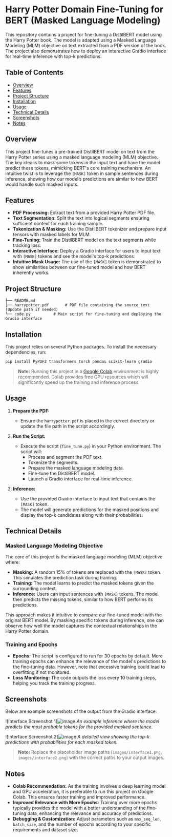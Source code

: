 
# Harry Potter Domain Fine-Tuning for BERT (Masked Language Modeling)

This repository contains a project for fine-tuning a DistilBERT model using the Harry Potter book. The model is adapted using a Masked Language Modeling (MLM) objective on text extracted from a PDF version of the book. The project also demonstrates how to deploy an interactive Gradio interface for real-time inference with top-k predictions.

## Table of Contents

- [Overview](#overview)
- [Features](#features)
- [Project Structure](#project-structure)
- [Installation](#installation)
- [Usage](#usage)
- [Technical Details](#technical-details)
- [Screenshots](#screenshots)
- [Notes](#notes)

## Overview

This project fine-tunes a pre-trained DistilBERT model on text from the Harry Potter series using a masked language modeling (MLM) objective. The key idea is to mask some tokens in the input text and have the model predict these tokens, mimicking BERT's core training mechanism. An intuitive twist is to leverage the `[MASK]` token in sample sentences during inference, showing how our model’s predictions are similar to how BERT would handle such masked inputs.

## Features

- **PDF Processing:** Extract text from a provided Harry Potter PDF file.
- **Text Segmentation:** Split the text into logical segments ensuring sufficient context for each training sample.
- **Tokenization & Masking:** Use the DistilBERT tokenizer and prepare input tensors with masked labels for MLM.
- **Fine-Tuning:** Train the DistilBERT model on the text segments while tracking loss.
- **Interactive Interface:** Deploy a Gradio interface for users to input text with `[MASK]` tokens and see the model's top-k predictions.
- **Intuitive Mask Usage:** The use of the `[MASK]` token is demonstrated to show similarities between our fine-tuned model and how BERT inherently works.

## Project Structure

```
├── README.md
├── harrypotter.pdf       # PDF file containing the source text (Update path if needed)
└── code.py          # Main script for fine-tuning and deploying the Gradio interface
```

## Installation

This project relies on several Python packages. To install the necessary dependencies, run:

```bash
pip install PyPDF2 transformers torch pandas scikit-learn gradio
```

> **Note:** Running this project in a [Google Colab](https://colab.research.google.com/) environment is highly recommended. Colab provides free GPU resources which will significantly speed up the training and inference process.

## Usage

1. **Prepare the PDF:**
   - Ensure the `harrypotter.pdf` is placed in the correct directory or update the file path in the script accordingly.

2. **Run the Script:**
   - Execute the script (`fine_tune.py`) in your Python environment. The script will:
     - Process and segment the PDF text.
     - Tokenize the segments.
     - Prepare the masked language modeling data.
     - Fine-tune the DistilBERT model.
     - Launch a Gradio interface for real-time inference.

3. **Inference:**
   - Use the provided Gradio interface to input text that contains the `[MASK]` token.
   - The model will generate predictions for the masked positions and display the top-k candidates along with their probabilities.

## Technical Details

### Masked Language Modeling Objective

The core of this project is the masked language modeling (MLM) objective where:
- **Masking:** A random 15% of tokens are replaced with the `[MASK]` token. This simulates the prediction task during training.
- **Training:** The model learns to predict the masked tokens given the surrounding context.
- **Inference:** Users can input sentences with `[MASK]` tokens. The model then predicts the missing tokens, similar to how BERT performs its predictions.

This approach makes it intuitive to compare our fine-tuned model with the original BERT model. By masking specific tokens during inference, one can observe how well the model captures the contextual relationships in the Harry Potter domain.

### Training and Epochs

- **Epochs:** The script is configured to run for 30 epochs by default. More training epochs can enhance the relevance of the model's predictions to the fine-tuning data. However, note that excessive training could lead to overfitting if not monitored.
- **Loss Monitoring:** The code outputs the loss every 10 training steps, helping you track the training progress.

## Screenshots

Below are example screenshots of the output from the Gradio interface:

![Interface Screenshot 1]![image](https://github.com/user-attachments/assets/a4386453-2067-4dc5-9416-afbd1b493a6c)
*An example inference where the model predicts the most probable tokens for the provided masked sentence.*

![Interface Screenshot 2]![image](https://github.com/user-attachments/assets/f0e36eae-5364-4924-adfd-4ee43a7f5637)
*A detailed view showing the top-k predictions with probabilities for each masked token.*

> **Note:** Replace the placeholder image paths (`images/interface1.png`, `images/interface2.png`) with the correct paths to your output images.

## Notes

- **Colab Recommendation:** As the training involves a deep learning model and GPU acceleration, it is preferable to run this project on Google Colab. This ensures faster training and improved performance.
- **Improved Relevance with More Epochs:** Training over more epochs typically provides the model with a better understanding of the fine-tuning data, enhancing the relevance and accuracy of predictions.
- **Debugging & Customization:** Adjust parameters such as `max_seq_len`, `batch_size`, and the number of epochs according to your specific requirements and dataset size.


